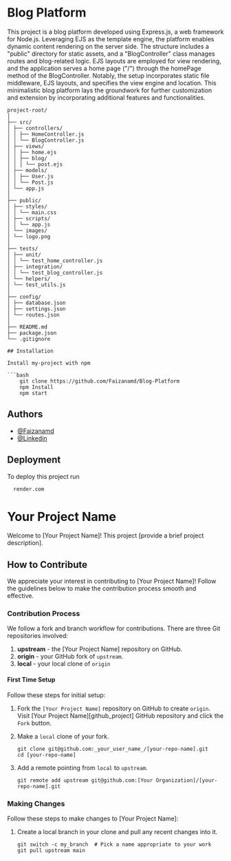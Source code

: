 
# Blog Platform

This project is a blog platform developed using Express.js, a web framework for Node.js. Leveraging EJS as the template engine, the platform enables dynamic content rendering on the server side. The structure includes a "public" directory for static assets, and a "BlogController" class manages routes and blog-related logic. EJS layouts are employed for view rendering, and the application serves a home page ("/") through the homePage method of the BlogController. Notably, the setup incorporates static file middleware, EJS layouts, and specifies the view engine and location. This minimalistic blog platform lays the groundwork for further customization and extension by incorporating additional features and functionalities.
```
project-root/
│
├── src/
│ ├── controllers/
│ │ ├── HomeController.js
│ │ └── BlogController.js
│ ├── views/
│ │ ├── home.ejs
│ │ ├── blog/
│ │ │ └── post.ejs
│ ├── models/
│ │ ├── User.js
│ │ └── Post.js
│ └── app.js
│
├── public/
│ ├── styles/
│ │ └── main.css
│ ├── scripts/
│ │ └── app.js
│ └── images/
│ └── logo.png
│
├── tests/
│ ├── unit/
│ │ └── test_home_controller.js
│ ├── integration/
│ │ └── test_blog_controller.js
│ └── helpers/
│ └── test_utils.js
│
├── config/
│ ├── database.json
│ ├── settings.json
│ └── routes.json
│
├── README.md
├── package.json
└── .gitignore

## Installation

Install my-project with npm

```bash
    git clone https://github.com/Faizanamd/Blog-Platform
    npm Install
    npm start
```
    
## Authors

- [@Faizanamd](https://github.com/Faizanamd)
- [@Linkedin](https://www.linkedin.com/in/fxan-thues/)


## Deployment

To deploy this project run
```bash
  render.com
```

# Your Project Name

Welcome to [Your Project Name]! This project [provide a brief project description].

## How to Contribute

We appreciate your interest in contributing to [Your Project Name]! Follow the guidelines below to make the contribution process smooth and effective.

### Contribution Process

We follow a fork and branch workflow for contributions. There are three Git repositories involved:

1.  **upstream** - the [Your Project Name] repository on GitHub.
2.  **origin** - your GitHub fork of `upstream`.
3.  **local** - your local clone of `origin`

#### First Time Setup

Follow these steps for initial setup:

1.  Fork the `[Your Project Name]` repository on GitHub to create `origin`.
    Visit [Your Project Name][github_project] GitHub repository and click the `Fork` button.

2.  Make a `local` clone of your fork.

    ```shell
    git clone git@github.com:_your_user_name_/[your-repo-name].git
    cd [your-repo-name]
    ```

3.  Add a remote pointing from `local` to `upstream`.

    ```shell
    git remote add upstream git@github.com:[Your Organization]/[your-repo-name].git
    ```

### Making Changes

Follow these steps to make changes to [Your Project Name]:

1. Create a local branch in your clone and pull any recent changes into it.

   ```shell
   git switch -c my_branch  # Pick a name appropriate to your work
   git pull upstream main
